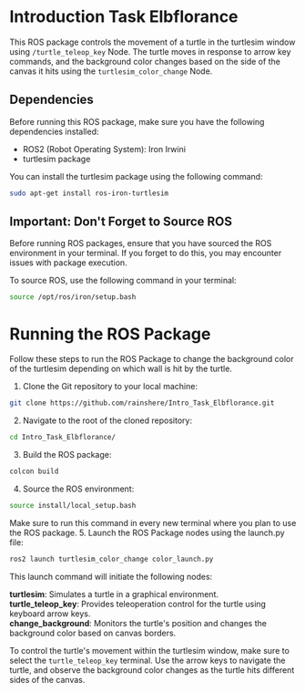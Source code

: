 # Introduction Task Elbflorance

This ROS package controls the movement of a turtle in the turtlesim window using `/turtle_teleop_key` Node. The turtle moves in response to arrow key commands, and the background color changes based on the side of the canvas it hits using the `turtlesim_color_change` Node.

## Dependencies
Before running this ROS package, make sure you have the following dependencies installed:

- ROS2 (Robot Operating System): Iron Irwini
- turtlesim package

You can install the turtlesim package using the following command:
```bash
sudo apt-get install ros-iron-turtlesim
```

## Important: Don't Forget to Source ROS

Before running ROS packages, ensure that you have sourced the ROS environment in your terminal. If you forget to do this, you may encounter issues with package execution.

To source ROS, use the following command in your terminal:

```bash
source /opt/ros/iron/setup.bash
```

# Running the ROS Package
Follow these steps to run the ROS Package to change the background color of the turtlesim depending on which wall is hit by the turtle.

1. Clone the Git repository to your local machine:
```bash
git clone https://github.com/rainshere/Intro_Task_Elbflorance.git
```
2. Navigate to the root of the cloned repository:
```bash
cd Intro_Task_Elbflorance/
```
3. Build the ROS package:
```bash
colcon build
```
4. Source the ROS environment:
```bash
source install/local_setup.bash
```
Make sure to run this command in every new terminal where you plan to use the ROS package.
5. Launch the ROS Package nodes using the launch.py file:
```bash
ros2 launch turtlesim_color_change color_launch.py
```
This launch command will initiate the following nodes:

**turtlesim**: Simulates a turtle in a graphical environment. <br>
**turtle_teleop_key**: Provides teleoperation control for the turtle using keyboard arrow keys. <br>
**change_background**: Monitors the turtle's position and changes the background color based on canvas borders. <br>

To control the turtle's movement within the turtlesim window, make sure to select the `turtle_teleop_key` terminal. Use the arrow keys to navigate the turtle, and observe the background color changes as the turtle hits different sides of the canvas.

